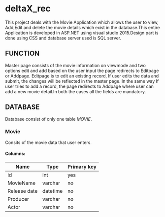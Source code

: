 # deltaX_rec
This project deals with the Movie Application which allows the user to view, Add,Edit and delete the movie details which exist in the database.This entire Application is developed in ASP.NET using visual studio 2015.Design part is done using CSS and database server used is SQL server.

 ## FUNCTION
 Master page consists of the movie information on viewmode and two options edit and add based on the user input the page redirects to Editpage or  Addpage. Editpage is to edit an existing record, If user edits the data and submit, the changes will be reflected in the master page. In the same way If user tries to add a record, the page redirects to Addpage where user can add a new movie detail.In both the cases all the fields are mandatory.

## DATABASE
Database consist of only one table *MOVIE*.
### Movie
Consits of the movie data that user enters.

#### Columns:

|       Name         |Type                           |Primary key                  |
|-----------------|-------------------------------|-----------------------------|
|id                |int                       |yes                        |     
|MovieName         |varchar                      |no                         |
|Release date      |datetime                     |no                         |
|Producer          |varchar                      |no                         |
|Actor             |varchar                      |no                         |
